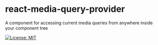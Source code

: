 # react-media-query-provider

A component for accessing current media queries from anywhere inside your component tree

[![License: MIT](https://img.shields.io/badge/License-MIT-yellow.svg?style=flat-square)](https://opensource.org/licenses/MIT)
